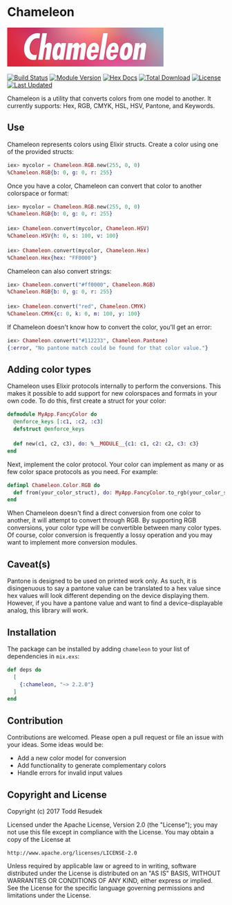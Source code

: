# Chameleon

![Chameleon](./assets/logo.png)

[![Build Status](https://semaphoreci.com/api/v1/supersimple/chameleon/branches/master/badge.svg)](https://semaphoreci.com/supersimple/chameleon)
[![Module Version](https://img.shields.io/hexpm/v/chameleon.svg)](https://hex.pm/packages/chameleon)
[![Hex Docs](https://img.shields.io/badge/hex-docs-lightgreen.svg)](https://hexdocs.pm/chameleon/)
[![Total Download](https://img.shields.io/hexpm/dt/chameleon.svg)](https://hex.pm/packages/chameleon)
[![License](https://img.shields.io/hexpm/l/chameleon.svg)](https://github.com/supersimple/chameleon/blob/master/LICENSE.md)
[![Last Updated](https://img.shields.io/github/last-commit/supersimple/chameleon.svg)](https://github.com/supersimple/chameleon/commits/master)

<!-- MDOC !-->

Chameleon is a utility that converts colors from one model to another.
It currently supports: Hex, RGB, CMYK, HSL, HSV, Pantone, and Keywords.

## Use

Chameleon represents colors using Elixir structs. Create a color using one
of the provided structs:

```elixir
iex> mycolor = Chameleon.RGB.new(255, 0, 0)
%Chameleon.RGB{b: 0, g: 0, r: 255}
```

Once you have a color, Chameleon can convert that color to another colorspace or
format:

```elixir
iex> mycolor = Chameleon.RGB.new(255, 0, 0)
%Chameleon.RGB{b: 0, g: 0, r: 255}

iex> Chameleon.convert(mycolor, Chameleon.HSV)
%Chameleon.HSV{h: 0, s: 100, v: 100}

iex> Chameleon.convert(mycolor, Chameleon.Hex)
%Chameleon.Hex{hex: "FF0000"}
```

Chameleon can also convert strings:

```elixir
iex> Chameleon.convert("#ff0000", Chameleon.RGB)
%Chameleon.RGB{b: 0, g: 0, r: 255}

iex> Chameleon.convert("red", Chameleon.CMYK)
%Chameleon.CMYK{c: 0, k: 0, m: 100, y: 100}
```

If Chameleon doesn't know how to convert the color, you'll get an error:

```elixir
iex> Chameleon.convert("#112233", Chameleon.Pantone)
{:error, "No pantone match could be found for that color value."}
```

## Adding color types

Chameleon uses Elixir protocols internally to perform the conversions. This
makes it possible to add support for new colorspaces and formats in your own
code. To do this, first create a struct for your color:

```elixir
defmodule MyApp.FancyColor do
  @enforce_keys [:c1, :c2, :c3]
  defstruct @enforce_keys

  def new(c1, c2, c3), do: %__MODULE__{c1: c1, c2: c2, c3: c3}
end
```

Next, implement the color protocol. Your color can implement as many or as few color space protocols as you need.
For example:

```elixir
defimpl Chameleon.Color.RGB do
  def from(your_color_struct), do: MyApp.FancyColor.to_rgb(your_color_struct)
end
```

When Chameleon doesn't find a direct conversion from one color to another, it will attempt to convert through RGB. By supporting RGB conversions, your color type will be convertible between many color types. Of course, color conversion is frequently a lossy operation and you may want to implement more conversion modules.

## Caveat(s)

Pantone is designed to be used on printed work only. As such, it is disingenuous to say a
pantone value can be translated to a hex value since hex values will look different depending
on the device displaying them. However, if you have a pantone value and want to find a
device-displayable analog, this library will work.

<!-- MDOC !-->

## Installation

The package can be installed by adding `chameleon` to your list of dependencies in `mix.exs`:

```elixir
def deps do
  [
    {:chameleon, "~> 2.2.0"}
  ]
end
```

## Contribution

Contributions are welcomed. Please open a pull request or file an issue with your ideas.
Some ideas would be:

- Add a new color model for conversion
- Add functionality to generate complementary colors
- Handle errors for invalid input values

## Copyright and License

Copyright (c) 2017 Todd Resudek

Licensed under the Apache License, Version 2.0 (the "License"); you may not
use this file except in compliance with the License. You may obtain a copy
of the License at

    http://www.apache.org/licenses/LICENSE-2.0

Unless required by applicable law or agreed to in writing, software
distributed under the License is distributed on an "AS IS" BASIS, WITHOUT
WARRANTIES OR CONDITIONS OF ANY KIND, either express or implied. See the
License for the specific language governing permissions and limitations
under the License.
